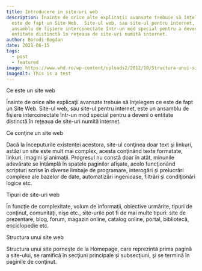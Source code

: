 ```yaml
---
title: Introducere in site-uri web
description: Înainte de orice alte explicaţii avansate trebuie să înţelegem ce
  este de fapt un Site Web.  Site-ul web, sau site-ul pentru internet, este un
  ansamblu de fişiere interconectate într-un mod special pentru a deveni o
  entitate distinctă în reţeaua de site-uri numită internet.
author: Borodi Bogdan
date: 2021-06-15
tags:
  - post
  - featured
image: https://www.whd.ro/wp-content/uploads2/2012/10/Structura-unui-site.jpg
imageAlt: This is a test
---
```

Ce este un site web

Înainte de orice alte explicaţii avansate trebuie să înţelegem ce este de fapt un Site Web.  Site-ul web, sau site-ul pentru internet, este un ansamblu de fişiere interconectate într-un mod special pentru a deveni o entitate distinctă în reţeaua de site-uri numită internet. 

Ce conţine un site web 

Dacă la începuturile existenţei acestora, site-ul conţinea doar text şi linkuri, astăzi un site este mult mai complex, acesta conţinând texte formatate, linkuri, imagini şi animaţii.  Progresul nu constă doar în atât, minunile adevărate se întâmplă în spatele paginilor afişate, acolo funcţionând scripturi scrise în diverse limbaje de programare, interogări şi prelucrări complexe ale bazelor de date, automatizări ingenioase, filtrări şi condiţionări logice etc. 

 Tipuri de site-uri web 

În funcţie de complexitate, volum de informaţii, obiective urmărite, tipuri de conţinut, comunităţi, nişe etc., site-urile pot fi de mai multe tipuri: site de prezentare, blog, forum, magazin online, catalog online, portal, bibliotecă, enciclopedie etc.  

Structura unui site web 

Structura unui site porneşte de la Homepage, care reprezintă prima pagină a site-ului, se ramifică în secţiuni principale şi subsecţiuni, şi se termină în paginile de conţinut.